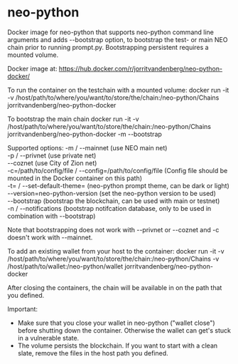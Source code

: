 # neo-python
Docker image for neo-python that supports neo-python command line arguments and adds --bootstrap option, to bootstrap the test- or main NEO chain prior to running prompt.py. Bootstrapping persistent requires a mounted volume.

Docker image at: https://hub.docker.com/r/jorritvandenberg/neo-python-docker/

To run the container on the testchain with a mounted volume:
docker run -it -v /host/path/to/where/you/want/to/store/the/chain:/neo-python/Chains jorritvandenberg/neo-python-docker

To bootstrap the main chain
docker run -it -v /host/path/to/where/you/want/to/store/the/chain:/neo-python/Chains jorritvandenberg/neo-python-docker -m --bootstrap

Supported options:
-m / --mainnet
(use NEO main net)  
-p / --privnet
(use private net)  
--coznet
(use City of Zion net)  
-c=/path/to/config/file / --config=/path/to/config/file
(Config file should be mounted in the Docker container on this path)  
-t=<theme> / --set-default-theme=<theme>
(neo-python prompt theme, can be dark or light)  
--version=neo-python-version
(set the neo-python version to be used)  
--bootstrap
(bootstrap the blockchain, can be used with main or testnet)  
-n / --notifications
(bootstrap notifcation database, only to be used in combination with --bootstrap)  

Note that bootstrapping does not work with --privnet or --coznet and -c doesn't work with --mainnet.  

To add an existing wallet from your host to the container:
docker run -it -v /host/path/to/where/you/want/to/store/the/chain:/neo-python/Chains -v /host/path/to/wallet:/neo-python/wallet jorritvandenberg/neo-python-docker

After closing the containers, the chain will be available in on the path that you defined.

Important:
- Make sure that you close your wallet in neo-python ("wallet close") before shutting down the container. Otherwise the wallet can get's stuck in a vulnerable state.
- The volume persists the blockchain. If you want to start with a clean slate, remove the files in the host path you defined.
